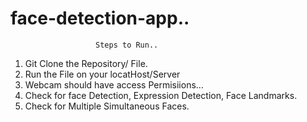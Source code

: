 # face-detection-app..

                       Steps to Run..
                       

1. Git Clone the Repository/ File.
2. Run the File on your locatHost/Server
3. Webcam should have access Permisiions...
4. Check for face Detection, Expression Detection, Face Landmarks.
5. Check for Multiple Simultaneous Faces.
